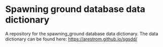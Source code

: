 # Spawning ground database data dictionary

A repository for the spawning_ground database data dictionary. The data dictionary can be found here: https://arestrom.github.io/sgsdd/